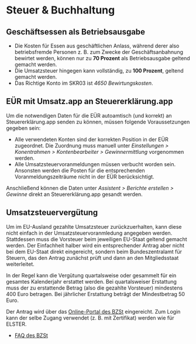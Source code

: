 # Steuer & Buchhaltung

## Geschäftsessen als Betriebsausgabe

* Die Kosten für Essen aus geschäftlichen Anlass, während derer also betriebsfremde Personen z. B. zum Zwecke der Geschäftsanbahnung bewirtet werden, können nur zu **70 Prozent** als Betriebsausgabe geltend gemacht werden.
* Die Umsatzsteuer hingegen kann vollständig, zu **100 Prozent**, geltend gemacht werden.
* Das Richtige Konto im SKR03 ist *4650 Bewirtungskosten*.

## EÜR mit Umsatz.app an Steuererklärung.app

Um die notwendigen Daten für die EÜR autoamtisch (und korrekt) an Steuererklärung.app senden zu können, müssen folgende Voraussetzungen gegeben sein:

* Alle verwendeten Konten sind der korrekten Position in der EÜR zugeordnet. Die Zuordnung muss manuell unter *Einstellungen > Konentrahmen > Kontenbearbeiter > Gewinnermittlung* vorgenommen werden.
* Alle Umsatzsteuervoranmeldungen müssen verbucht worden sein. Ansonsten werden die Posten für die entsprechenden Voranmeldungszeiträume nicht in der EÜR berücksichtigt.

Anschließend können die Daten unter *Assistent > Berichte erstellen > Gewinne* direkt an Steuererklärung.app gesandt werden.

## Umsatzsteuervergütung

Um im EU-Ausland gezahlte Umsatzsteuer zurückzuerhalten, kann diese nicht einfach in der Umsatzsteuervoranmledung angegeben werden. Stattdessen muss die Vorsteuer beim jeweiligen EU-Staat geltend gemacht werden. Der Einfachheit halber wird ein entsprechender Antrag aber nicht bei dem EU-Staat direkt eingereicht, sondern beim Bundeszentralamt für Steuern, das den Antrag zunächst prüft und dann an den Mitgliedsstaat weiterleitet.

In der Regel kann die Vergütung quartalsweise oder gesammelt für ein gesamtes Kalenderjahr erstattet werden. Bei quartalsweiser Erstattung muss der zu erstattende Betrag (also die gezahlte Vorsteuer) mindestens 400 Euro betragen. Bei jährlicher Erstattung beträgt der Mindestbetrag 50 Euro.

Der Antrag wird über das [Online-Portal des BZSt](https://www.elster.de/bportal/login/softpse) eingereicht. Zum Login kann der selbe Zugang verwendet (z. B. mit Zertifikat) werden wie für ELSTER.

* [FAQ des BZSt](https://www.bzst.de/DE/Unternehmen/Umsatzsteuer/Vorsteuerverguetung/InlaendischeUnternehmer/inlaendischeunternehmer_node.html#js-toc-entry2)
